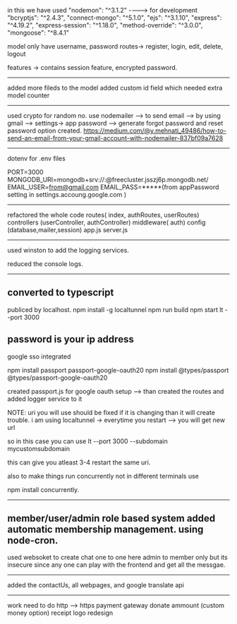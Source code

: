 

in this we have used
    "nodemon": "^3.1.2"    ----> for development
    "bcryptjs": "^2.4.3",
    "connect-mongo": "^5.1.0",
    "ejs": "^3.1.10",
    "express": "^4.19.2",
    "express-session": "^1.18.0",
    "method-override": "^3.0.0",
    "mongoose": "^8.4.1"


model only have username, password
routes-> register, login, edit, delete, logout

features -> contains session feature, encrypted password.


----------------------------------------------------------------

added more fileds to the model
added custom id field which needed extra model counter

------------------------------------------------------------------

used crypto for random no.
use nodemailer --> to send email --> by using gmail --> settings-> app password --> generate
forgot password and reset password option created.
https://medium.com/@y.mehnati_49486/how-to-send-an-email-from-your-gmail-account-with-nodemailer-837bf09a7628


--------------------------------------------------------------------

dotenv for .env files

PORT=3000
MONGODB_URI=mongodb+srv://<username>:<password>@freecluster.jsszj6p.mongodb.net/
EMAIL_USER=from@gmail.com
EMAIL_PASS=*****(from appPassword setting in settings.accoung.google.com )

--------------------------------------------------------------------

refactored the whole code 
routes( index, authRoutes, userRoutes)
controllers (userController, authController)
middleware( auth)
config (database,mailer,session)
app.js server.js

-------------------------------------------------------------------
used winston to add the logging services.

reduced the console logs. 

-------------------------------------------------------------------
converted to typescript 
-------------------------------------------------------------------
publiced by localhost.
npm install -g localtunnel
npm run build
npm start
lt --port 3000

password is your ip address
---------------------------------------------------------------------

google sso integrated


npm install passport passport-google-oauth20
npm install @types/passport @types/passport-google-oauth20

created passport.js for google oauth setup --> than created the routes and added logger service to it

NOTE: uri you will use should be fixed if it is changing than it will create trouble. i am using localtunnel -> everytime you restart --> you will get new url

so in this case you can use 
lt --port 3000 --subdomain mycustomsubdomain 


this can give you atleast 3-4 restart the same uri. 

also to make things run concurrently not in different terminals use 

npm install concurrently.

-------------------------------------------------------------------------
member/user/admin role based system added 
automatic membership management. using node-cron. 
---------------------------------------------------------------------------
used websoket to create chat one to one here admin to member only but its 
insecure since any one can play with the frontend and get all the messgae.

--------------------------------------------------------------------------

added the contactUs, all webpages, and google translate api

-----------------------------------------------------------------------



work need to do
http --> https
payment gateway
donate ammount (custom money option)
receipt
logo redesign